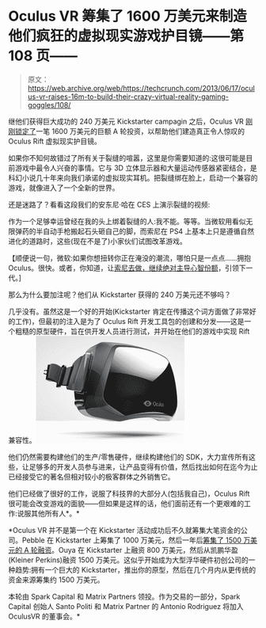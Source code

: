 # Oculus VR 筹集了 1600 万美元来制造他们疯狂的虚拟现实游戏护目镜——第 108 页——

> 原文：<https://web.archive.org/web/https://techcrunch.com/2013/06/17/oculus-vr-raises-16m-to-build-their-crazy-virtual-reality-gaming-goggles/108/>

继他们获得巨大成功的 240 万美元 Kickstarter campagin 之后，Oculus VR [刚刚锁定了](https://web.archive.org/web/20190122013028/http://pandodaily.com/2013/06/17/virtual-gaming-headset-oculus-rift-raises-16-million-from-spark-capital/)一笔 1600 万美元的巨额 A 轮投资，以帮助他们建造真正令人惊叹的 Oculus Rift 虚拟现实护目镜。

如果你不知何故错过了所有关于裂缝的喧嚣，这里是你需要知道的:这很可能是目前游戏中最令人兴奋的事情。它与 3D 立体显示器和大量运动传感器紧密结合，是科幻小说几十年来向我们承诺的虚拟现实耳机。把裂缝绑在脸上，启动一个兼容的游戏，就像进入了一个全新的世界。

还是迷路了？看看这段我们的安东尼·哈在 CES 上演示裂缝的视频:

作为一个足够幸运曾经在我的头上绑着裂缝的人:我不能。等等。当微软用看似无限弹药的半自动手枪搬起石头砸自己的脚，而索尼在 PS4 上基本上只是遵循自然进化的道路时，这些(现在不是了)小家伙们试图改革游戏。

【顺便说一句，微软:如果你想扭转你正在淹没的潮流，哪怕只是一点点……拥抱 Oculus。很快。或者，你知道，让[索尼去做，继续绝对主导心智份额](https://web.archive.org/web/20190122013028/https://beta.techcrunch.com/2013/06/11/sony-wins-the-next-gen-console-war-or-at-least-my-heart-in-just-22-seconds/)，引领下一代。]

那么为什么要加注呢？他们从 Kickstarter 获得的 240 万美元还不够吗？

几乎没有。虽然这是一个好的开始(Kickstarter 肯定在传播这个词方面做了非常好的工作)，但最初的注入是为了 Oculus Rift 开发工具包的创建和分发——这是一个粗糙的原型硬件，旨在供开发人员进行测试，并开始在他们的游戏中实现 Rift 兼容性。![Screen Shot 2013-06-17 at 4.16.20 PM](img/e65b2b51b5051673719944a54fbb21d4.png)

他们仍然需要构建他们的生产/零售硬件，继续构建他们的 SDK，大力宣传所有这些，让足够多的开发人员参与进来，让产品变得有价值，然后找出如何在迄今为止已经接受它的著名但相对较小的极客群体之外销售它。

他们已经做了很好的工作，说服了科技界的大部分人(包括我自己)，Oculus Rift 很可能会改变游戏的面貌——但如果是这样的话，他们面前还有一个更艰难的工作:说服其他所有人*。*

 *Oculus VR 并不是第一个在 Kickstarter 活动成功后不久就筹集大笔资金的公司。Pebble 在 Kickstarter 上筹集了 1000 万美元，然后一年后[筹集了 1500 万美元的 A 轮融资](https://web.archive.org/web/20190122013028/https://beta.techcrunch.com/2013/05/16/pebble-nabs-15m-in-funding-outs-pebblekit-sdk-and-pebble-sports-api-to-spur-smartwatch-app-development/)。Ouya 在 Kickstarter 上融资 800 万美元，然后从凯鹏华盈(Kleiner Perkins)融资 1500 万美元。这似乎开始成为大型浮华硬件初创公司的一种趋势:拥有一个巨大的 Kickstarter，推出你的原型，然后在几个月内从更传统的资金来源筹集约 1500 万美元。

本轮由 Spark Capital 和 Matrix Partners 领投。作为交易的一部分，Spark Capital 创始人 Santo Politi 和 Matrix Partner 的 Antonio Rodriguez 将加入 OculusVR 的董事会。*